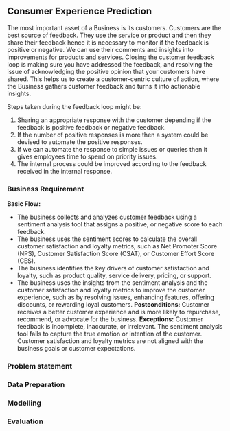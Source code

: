 ## Consumer Experience Prediction

The most important asset of a Business is its customers. Customers are the best source of feedback. They use the service or product and then they share their feedback hence it is necessary to monitor if the feedback is positive or negative. We can use their comments and insights into improvements for products and services. Closing the customer feedback loop is making sure you have addressed the feedback, and resolving the issue of acknowledging the positive opinion that your customers have shared. This helps us to create a customer-centric culture of action, where the Business gathers customer feedback and turns it into actionable insights.

Steps taken during the feedback loop might be:

1) Sharing an appropriate response with the customer depending if the feedback is positive feedback or negative feedback.
2) If the number of positive responses is more then a system could be devised to automate the positive responses.
3) If we can automate the response to simple issues or queries then it gives employees time to spend on priority issues.
4) The internal process could be improved according to the feedback received in the internal response.

### Business Requirement

**Basic Flow:**
- The business collects and analyzes customer feedback using a sentiment analysis tool that assigns a positive, or negative score to each feedback.
- The business uses the sentiment scores to calculate the overall customer satisfaction and loyalty metrics, such as Net Promoter Score (NPS), Customer Satisfaction Score (CSAT), or Customer Effort Score (CES).
- The business identifies the key drivers of customer satisfaction and loyalty, such as product quality, service delivery, pricing, or support.
- The business uses the insights from the sentiment analysis and the customer satisfaction and loyalty metrics to improve the customer experience, such as by resolving issues, enhancing features, offering discounts, or rewarding loyal customers.
**Postconditions:** Customer receives a better customer experience and is more likely to repurchase, recommend, or advocate for the business.
**Exceptions:** Customer feedback is incomplete, inaccurate, or irrelevant. The sentiment analysis tool fails to capture the true emotion or intention of the customer. Customer satisfaction and loyalty metrics are not aligned with the business goals or customer expectations.

### Problem statement

### Data Preparation

### Modelling

### Evaluation
